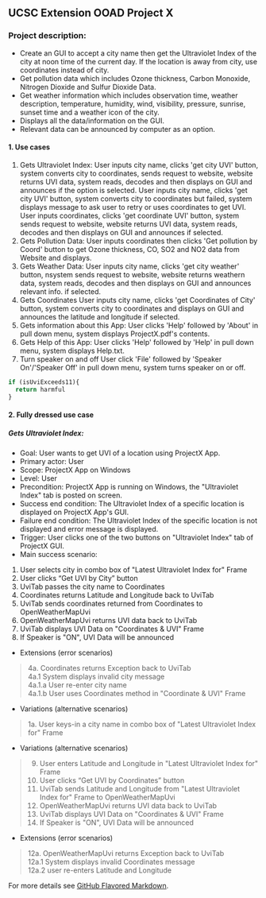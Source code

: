 ## UCSC Extension OOAD Project X

### Project description: 

* Create an GUI to accept a city name then get the Ultraviolet Index of the city at noon time of the current day. If the location is away from city, use coordinates instead of city.
* Get pollution data which includes Ozone thickness, Carbon Monoxide, Nitrogen Dioxide and Sulfur Dioxide Data.
* Get weather information which includes observation time, weather description, temperature, humidity, wind, visibility, pressure, sunrise, sunset time and a weather icon of the city.
* Displays all the data/information on the GUI.
* Relevant data can be announced by computer as an option.

#### 1. Use cases

1. Gets Ultraviolet Index:
User inputs city name, clicks 'get city UVI' button, system converts city to coordinates, sends request to website, website returns UVI data, system reads, decodes and then displays on GUI and announces if the option is selected.
User inputs city name, clicks 'get city UVI' button, system converts city to coordinates but failed, system displays message to ask user to retry or uses coordinates to get UVI.
User inputs coordinates, clicks 'get coordinate UVI' button, system sends request to website, website returns UVI data, system reads, decodes and then displays on GUI and announces if selected.
1. Gets Pollution Data:
User inputs coordinates then clicks 'Get pollution by Coord' button to get Ozone thickness, CO, SO2 and NO2 data from Website and displays.
1. Gets Weather Data:
User inputs city name, clicks 'get city weather' button, nsystem sends request to website, website returns weathern data, system reads, decodes and then displays on GUI and announces relevant info. if selected.
1. Gets Coordinates
User inputs city name, clicks 'get Coordinates of City' button, system converts city to coordinates and displays on GUI and announces the latitude and longitude if selected.
1. Gets information about this App:
User clicks 'Help' followed by 'About' in pull down menu, system displays ProjectX.pdf's contents.
1. Gets Help of this App:
User clicks 'Help' followed by 'Help' in pull down menu, system displays Help.txt.
1. Turn speaker on and off
User click 'File' followed by 'Speaker On'/'Speaker Off' in pull down menu, system turns speaker on or off.

```javascript
if (isUviExceeds11){
  return harmful
}
```

#### 2. Fully dressed use case

##### Gets Ultraviolet Index:
* Goal: User wants to get UVI of a location using ProjectX App.
* Primary actor: User
* Scope: ProjectX App on Windows
* Level: User
* Precondition: ProjectX App is running on Windows, the "Ultraviolet Index" tab is posted on screen.
* Success end condition: The Ultraviolet Index of a specific location is displayed on ProjectX App's GUI.
* Failure end condition: The Ultraviolet Index of the specific location is not displayed and error message is displayed.
* Trigger: User clicks one of the two buttons on "Ultraviolet Index" tab of ProjectX GUI.
* Main success scenario:
1. User selects city in combo box of "Latest Ultraviolet Index for" Frame
1. User clicks “Get UVI by City” button
1. UviTab passes the city name to Coordinates
1. Coordinates returns Latitude and Longitude back to UviTab
1. UviTab sends coordinates returned from Coordinates to OpenWeatherMapUvi
1. OpenWeatherMapUvi returns UVI data back to UviTab
1. UviTab displays UVI Data on "Coordinates & UVI" Frame
1. If Speaker is "ON", UVI Data will be announced
* Extensions (error scenarios)
> 4a. Coordinates returns Exception back to UviTab  
> 4a.1 System displays invalid city message   
> 4a.1.a User re-enter city name  
> 4a.1.b User uses Coordinates method in "Coordinate & UVI" Frame  
* Variations (alternative scenarios)
> 1a. User keys-in a city name in combo box of "Latest Ultraviolet Index for" Frame  
* Variations (alternative scenarios)
> 9. User enters Latitude and Longitude in "Latest Ultraviolet Index for" Frame   
> 10. User clicks “Get UVI by Coordinates” button   
> 11. UviTab sends Latitude and Longitude from "Latest Ultraviolet Index for" Frame to OpenWeatherMapUvi    
> 12. OpenWeatherMapUvi returns UVI data back to UviTab   
> 13. UviTab displays UVI Data on "Coordinates & UVI" Frame   
> 14. If Speaker is "ON", UVI Data will be announced    
* Extensions (error scenarios)
> 12a. OpenWeatherMapUvi returns Exception back to UviTab   
> 12a.1 System displays invalid Coordinates message   
> 12a.2 user re-enters Latitude and Longitude   


For more details see [GitHub Flavored Markdown](https://guides.github.com/features/mastering-markdown/).
